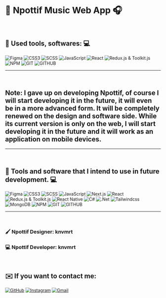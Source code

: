 <br>

# 🤗 **Npottif Music Web App** 🎧

<br>

## 🧩 **Used tools, softwares:** 💻
![Figma](https://img.shields.io/badge/figma-%23F24E1E.svg?style=for-the-badge&logo=figma&logoColor=white)
![CSS3](https://img.shields.io/badge/css-%231572B6.svg?style=for-the-badge&logo=css3&logoColor=white) 
![SCSS](https://img.shields.io/badge/SCSS-hotpink.svg?style=for-the-badge&logo=SASS&logoColor=white) 
![JavaScript](https://img.shields.io/badge/javascript-%23323330.svg?style=for-the-badge&logo=javascript&logoColor=%23F7DF1E) 
![React](https://img.shields.io/badge/react-%2320232a.svg?style=for-the-badge&logo=react&logoColor=%2361DAFB) 
![Redux.js & Toolkit.js](https://img.shields.io/badge/redux-%23764ABC.svg?style=for-the-badge&logo=redux&logoColor=%23ffffff)
![NPM](https://img.shields.io/badge/NPM-CC0910.svg?style=for-the-badge&logo=npm&logoColor=white) 
![GIT](https://img.shields.io/badge/Git-%23FF5427.svg?style=for-the-badge&logo=git&logoColor=white) 
![GITHUB](https://img.shields.io/badge/GitHub-%23081030.svg?style=for-the-badge&logo=github&logoColor=white)
<hr>

</br>

## **Note:** I gave up on developing Npottif, of course I will start developing it in the future, it will even be in a more advanced form. It will be completely renewed on the design and software side. While its current version is only on the web, I will start developing it in the future and it will work as an application on mobile devices.
<hr>
<br>

## 🧩 **Tools and software that I intend to use in future development.** 💻

![Figma](https://img.shields.io/badge/figma-%23F24E1E.svg?style=for-the-badge&logo=figma&logoColor=white)
![CSS3](https://img.shields.io/badge/css-%231572B6.svg?style=for-the-badge&logo=css3&logoColor=white) 
![SCSS](https://img.shields.io/badge/SCSS-hotpink.svg?style=for-the-badge&logo=SASS&logoColor=white) 
![JavaScript](https://img.shields.io/badge/javascript-%23323330.svg?style=for-the-badge&logo=javascript&logoColor=%23F7DF1E) 
![Next.js](https://img.shields.io/badge/next.js-%23101010.svg?style=for-the-badge&logo=next.js&logoColor=%23ffffff) 
![React](https://img.shields.io/badge/react-%2320232a.svg?style=for-the-badge&logo=react&logoColor=%2361DAFB) 
![Redux.js & Toolkit.js](https://img.shields.io/badge/redux-%23764ABC.svg?style=for-the-badge&logo=redux&logoColor=%23ffffff) 
![React Native](https://img.shields.io/badge/react_native-%2320232a.svg?style=for-the-badge&logo=react&logoColor=%2361DAFB)
![C#](https://img.shields.io/badge/c%23-812E95.svg?style=for-the-badge&logo=c-sharp&logoColor=white)
![.Net](https://img.shields.io/badge/.NET-5C2D91?style=for-the-badge&logo=.net&logoColor=white)
![Tailwindcss](https://img.shields.io/badge/tailwindcss-%23202366.svg?style=for-the-badge&logo=tailwindcss&logoColor=white) 
![MongoDB](https://img.shields.io/badge/MongoDB-%234ea94b.svg?style=for-the-badge&logo=mongodb&logoColor=white) 
![NPM](https://img.shields.io/badge/NPM-CC0910.svg?style=for-the-badge&logo=npm&logoColor=white) 
![GIT](https://img.shields.io/badge/Git-%23FF5427.svg?style=for-the-badge&logo=git&logoColor=white) 
![GITHUB](https://img.shields.io/badge/GitHub-%23081030.svg?style=for-the-badge&logo=github&logoColor=white)

</hr>
<hr>
<br>

### 🖌️ **Npottif Designer: knvmrt**
### 💻 **Npottif Developer: knvmrt**

<br>

## ✉️ **If you want to contact me:** 
[![GitHub](https://img.shields.io/badge/GitHub-%23081030.svg?style=for-the-badge&logo=github&logoColor=white)](https://reddit.com/user/knvmrt)
[![Instagram](https://img.shields.io/badge/Instagram-%23E4405F.svg?style=for-the-badge&logo=instagram&logoColor=white)](https://instagram.com/knvmrt)
[![Gmail](https://img.shields.io/badge/Gmail-%23FFFFFF.svg?style=for-the-badge&logo=gmail&logoColor=red)](https://mail.google.com/mail/u/0/#inbox?compose=CllgCJlHnCDgLfvGMpcxzbKxxbHdvWMnxwSMzmBPztJDqSQKLwnhQbdwPJFKlZHfRjhLSqBksJB)

</br>